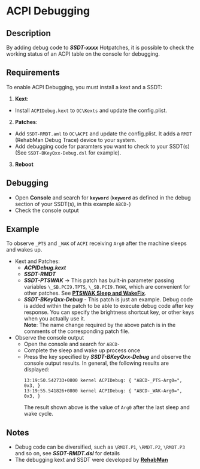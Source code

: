 # ACPI Debugging

## Description

By adding debug code to ***SSDT-xxxx*** Hotpatches, it is possible to check the working status of an ACPI table on the console for debugging.

## Requirements
To enable ACPI Debugging, you must install a kext and a SSDT:

1. **Kext**:
  - Install `ACPIDebug.kext` to `OC\Kexts` and update the config.plist.
2. **Patches**:
  - Add `SSDT-RMDT.aml` to `OC\ACPI` and update the config.plist. It adds a `RMDT` (RehabMan Debug Trace) device to your system.
  - Add debugging code for paramters you want to check to your SSDT(s) (See `SSDT-BKeyQxx-Debug.dsl` for example).
3. **Reboot**

## Debugging

- Open **Console** and search for **`keyword`** (**`keyword`** as defined in the debug section of your SSDT(s), in this example `ABCD-`)
- Check the console output

## Example

To observe `_PTS` and `_WAK` of `ACPI` receiving `Arg0` after the machine sleeps and wakes up.

- Kext and Patches:
  - ***ACPIDebug.kext***
  - ***SSDT-RMDT***
  - ***SSDT-PTSWAK*** &rarr; This patch has built-in parameter passing variables `\_SB.PCI9.TPTS`, `\_SB.PCI9.TWAK`, which are convenient for other patches. See [**PTSWAK Sleep and WakeFix**](https://github.com/5T33Z0/OC-Little-Translated/tree/main/04_Fixing_Sleep_and_Wake_Issues/PTSWAK_Sleep_and_Wake_Fix).
  - ***SSDT-BKeyQxx-Debug*** - This patch is just an example. Debug code is added within the patch to be able to execute debug code after key response. You can specify the brightness shortcut key, or other keys when you actually use it.</br>
    **Note**: The name change required by the above patch is in the comments of the corresponding patch file.
- Observe the console output
  - Open the console and search for `ABCD-`
  - Complete the sleep and wake up process once
  - Press the key specified by ***SSDT-BKeyQxx-Debug*** and observe the console output results. In general, the following results are displayed:
	```
	13:19:50.542733+0800 kernel ACPIDebug: { "ABCD-_PTS-Arg0=", 0x3, }
	13:19:55.541826+0800 kernel ACPIDebug: { "ABCD-_WAK-Arg0=", 0x3, }
	```
    The result shown above is the value of `Arg0` after the last sleep and wake cycle.

## Notes

- Debug code can be diversified, such as `\RMDT.P1`, `\RMDT.P2`, `\RMDT.P3` and so on, see ***SSDT-RMDT.dsl*** for details
- The debugging kext and SSDT were developed by [**RehabMan**](https://github.com/RehabMan/OS-X-ACPI-Debug)
